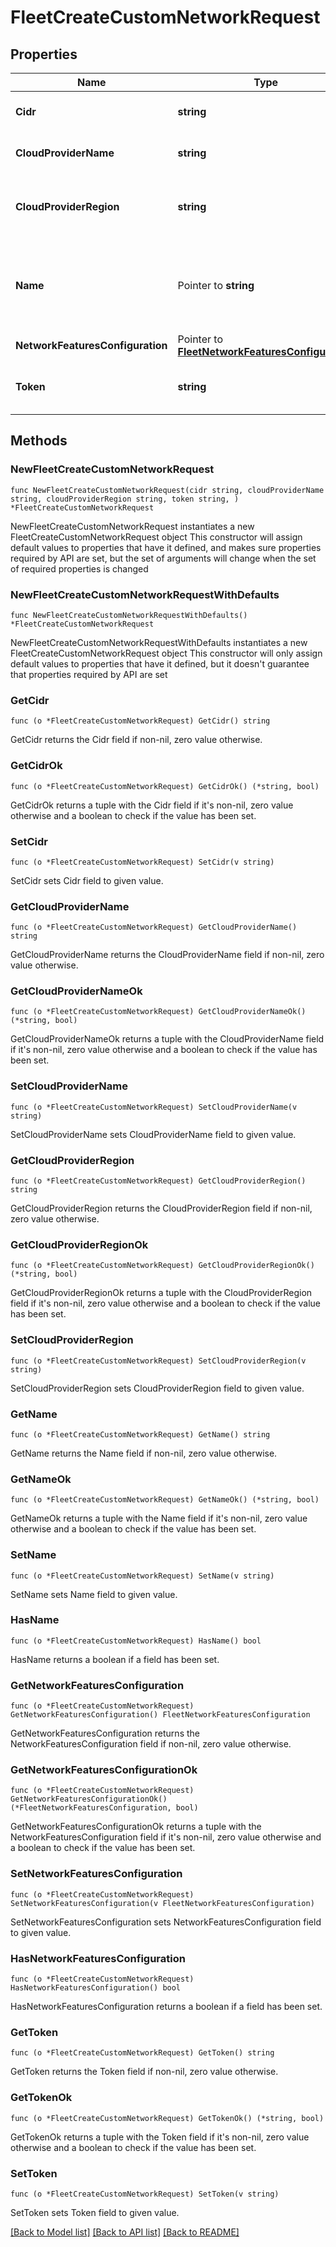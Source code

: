 # FleetCreateCustomNetworkRequest

## Properties

Name | Type | Description | Notes
------------ | ------------- | ------------- | -------------
**Cidr** | **string** | CIDR block for the network | [default to "10.0.0.0/16"]
**CloudProviderName** | **string** | Name of the Infra Provider | 
**CloudProviderRegion** | **string** | The region of the cloud provider that the instance is running in. | 
**Name** | Pointer to **string** | User friendly network name to help distinguish networks with same CIDRs | [optional] 
**NetworkFeaturesConfiguration** | Pointer to [**FleetNetworkFeaturesConfiguration**](FleetNetworkFeaturesConfiguration.md) |  | [optional] 
**Token** | **string** | JWT token used to perform authorization | 

## Methods

### NewFleetCreateCustomNetworkRequest

`func NewFleetCreateCustomNetworkRequest(cidr string, cloudProviderName string, cloudProviderRegion string, token string, ) *FleetCreateCustomNetworkRequest`

NewFleetCreateCustomNetworkRequest instantiates a new FleetCreateCustomNetworkRequest object
This constructor will assign default values to properties that have it defined,
and makes sure properties required by API are set, but the set of arguments
will change when the set of required properties is changed

### NewFleetCreateCustomNetworkRequestWithDefaults

`func NewFleetCreateCustomNetworkRequestWithDefaults() *FleetCreateCustomNetworkRequest`

NewFleetCreateCustomNetworkRequestWithDefaults instantiates a new FleetCreateCustomNetworkRequest object
This constructor will only assign default values to properties that have it defined,
but it doesn't guarantee that properties required by API are set

### GetCidr

`func (o *FleetCreateCustomNetworkRequest) GetCidr() string`

GetCidr returns the Cidr field if non-nil, zero value otherwise.

### GetCidrOk

`func (o *FleetCreateCustomNetworkRequest) GetCidrOk() (*string, bool)`

GetCidrOk returns a tuple with the Cidr field if it's non-nil, zero value otherwise
and a boolean to check if the value has been set.

### SetCidr

`func (o *FleetCreateCustomNetworkRequest) SetCidr(v string)`

SetCidr sets Cidr field to given value.


### GetCloudProviderName

`func (o *FleetCreateCustomNetworkRequest) GetCloudProviderName() string`

GetCloudProviderName returns the CloudProviderName field if non-nil, zero value otherwise.

### GetCloudProviderNameOk

`func (o *FleetCreateCustomNetworkRequest) GetCloudProviderNameOk() (*string, bool)`

GetCloudProviderNameOk returns a tuple with the CloudProviderName field if it's non-nil, zero value otherwise
and a boolean to check if the value has been set.

### SetCloudProviderName

`func (o *FleetCreateCustomNetworkRequest) SetCloudProviderName(v string)`

SetCloudProviderName sets CloudProviderName field to given value.


### GetCloudProviderRegion

`func (o *FleetCreateCustomNetworkRequest) GetCloudProviderRegion() string`

GetCloudProviderRegion returns the CloudProviderRegion field if non-nil, zero value otherwise.

### GetCloudProviderRegionOk

`func (o *FleetCreateCustomNetworkRequest) GetCloudProviderRegionOk() (*string, bool)`

GetCloudProviderRegionOk returns a tuple with the CloudProviderRegion field if it's non-nil, zero value otherwise
and a boolean to check if the value has been set.

### SetCloudProviderRegion

`func (o *FleetCreateCustomNetworkRequest) SetCloudProviderRegion(v string)`

SetCloudProviderRegion sets CloudProviderRegion field to given value.


### GetName

`func (o *FleetCreateCustomNetworkRequest) GetName() string`

GetName returns the Name field if non-nil, zero value otherwise.

### GetNameOk

`func (o *FleetCreateCustomNetworkRequest) GetNameOk() (*string, bool)`

GetNameOk returns a tuple with the Name field if it's non-nil, zero value otherwise
and a boolean to check if the value has been set.

### SetName

`func (o *FleetCreateCustomNetworkRequest) SetName(v string)`

SetName sets Name field to given value.

### HasName

`func (o *FleetCreateCustomNetworkRequest) HasName() bool`

HasName returns a boolean if a field has been set.

### GetNetworkFeaturesConfiguration

`func (o *FleetCreateCustomNetworkRequest) GetNetworkFeaturesConfiguration() FleetNetworkFeaturesConfiguration`

GetNetworkFeaturesConfiguration returns the NetworkFeaturesConfiguration field if non-nil, zero value otherwise.

### GetNetworkFeaturesConfigurationOk

`func (o *FleetCreateCustomNetworkRequest) GetNetworkFeaturesConfigurationOk() (*FleetNetworkFeaturesConfiguration, bool)`

GetNetworkFeaturesConfigurationOk returns a tuple with the NetworkFeaturesConfiguration field if it's non-nil, zero value otherwise
and a boolean to check if the value has been set.

### SetNetworkFeaturesConfiguration

`func (o *FleetCreateCustomNetworkRequest) SetNetworkFeaturesConfiguration(v FleetNetworkFeaturesConfiguration)`

SetNetworkFeaturesConfiguration sets NetworkFeaturesConfiguration field to given value.

### HasNetworkFeaturesConfiguration

`func (o *FleetCreateCustomNetworkRequest) HasNetworkFeaturesConfiguration() bool`

HasNetworkFeaturesConfiguration returns a boolean if a field has been set.

### GetToken

`func (o *FleetCreateCustomNetworkRequest) GetToken() string`

GetToken returns the Token field if non-nil, zero value otherwise.

### GetTokenOk

`func (o *FleetCreateCustomNetworkRequest) GetTokenOk() (*string, bool)`

GetTokenOk returns a tuple with the Token field if it's non-nil, zero value otherwise
and a boolean to check if the value has been set.

### SetToken

`func (o *FleetCreateCustomNetworkRequest) SetToken(v string)`

SetToken sets Token field to given value.



[[Back to Model list]](../README.md#documentation-for-models) [[Back to API list]](../README.md#documentation-for-api-endpoints) [[Back to README]](../README.md)


